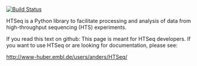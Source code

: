 [![Build Status](https://travis-ci.org/iosonofabio/htseq.svg?branch=pysam0.9)](https://travis-ci.org/iosonofabio/htseq)

HTSeq is a Python library to facilitate processing and analysis of data from 
high-throughput sequencing (HTS) experiments. 

If you read this text on github: This page is meant for HTSeq 
developers. If you want to use HTSeq or are looking for
documentation, please see:

   http://www-huber.embl.de/users/anders/HTSeq/
